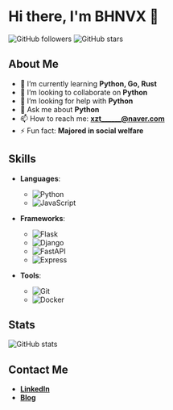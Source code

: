 # Hi there, I'm BHNVX 👋

![GitHub followers](https://img.shields.io/github/followers/bhnvx?label=Follow&style=social)
![GitHub stars](https://img.shields.io/github/stars/bhnvx?affiliations=OWNER%2CCOLLABORATOR&style=social)

## About Me

- 🌱 I’m currently learning **Python, Go, Rust**
- 👯 I’m looking to collaborate on **Python**
- 🤔 I’m looking for help with **Python**
- 💬 Ask me about **Python**
- 📫 How to reach me: **xzt______@naver.com**
- ⚡ Fun fact: **Majored in social welfare**

## Skills

- **Languages**: 
  - ![Python](https://img.shields.io/badge/Python-3776AB?style=for-the-badge&logo=python&logoColor=white)
  - ![JavaScript](https://img.shields.io/badge/JavaScript-F7DF1E?style=for-the-badge&logo=javascript&logoColor=black)

- **Frameworks**:
  - ![Flask](https://img.shields.io/badge/Flask-000000?style=for-the-badge&logo=flask&logoColor=white)
  - ![Django](https://img.shields.io/badge/Django-092E20?style=for-the-badge&logo=django&logoColor=white)
  - ![FastAPI](https://img.shields.io/badge/FastAPI-005571?style=for-the-badge&logo=fastapi)
  - ![Express](https://img.shields.io/badge/Express-000000?style=for-the-badge&logo=Express&logoColor=white)

- **Tools**: 
  - ![Git](https://img.shields.io/badge/Git-F05032?style=for-the-badge&logo=git&logoColor=white)
  - ![Docker](https://img.shields.io/badge/Docker-2496ED?style=for-the-badge&logo=docker&logoColor=white)

## Stats

![GitHub stats](https://github-readme-stats.vercel.app/api?username=bhnvx&show_icons=true&theme=radical)

## Contact Me

- [**LinkedIn**](https://www.linkedin.com/in/%EA%B2%BD%ED%99%98-%EA%B9%80-8757ba2b6/)
- [**Blog**](https://bhnvx.tistory.com/)
